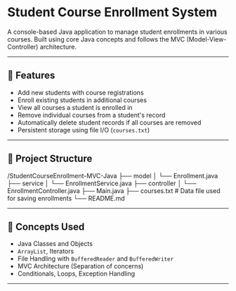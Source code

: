 # Student Course Enrollment System

A console-based Java application to manage student enrollments in various courses. Built using core Java concepts and follows the MVC (Model-View-Controller) architecture.

---

## 📌 Features

- Add new students with course registrations
- Enroll existing students in additional courses
- View all courses a student is enrolled in
- Remove individual courses from a student's record
- Automatically delete student records if all courses are removed
- Persistent storage using file I/O (`courses.txt`)

---

## 🧱 Project Structure

/StudentCourseEnrollment-MVC-Java
├── model
│ └── Enrollment.java
├── service
│ └── EnrollmentService.java
├── controller
│ └── EnrollmentController.java
├── Main.java
├── courses.txt # Data file used for saving enrollments
└── README.md

---

## 🧠 Concepts Used

- Java Classes and Objects
- `ArrayList`, Iterators
- File Handling with `BufferedReader` and `BufferedWriter`
- MVC Architecture (Separation of concerns)
- Conditionals, Loops, Exception Handling

---
